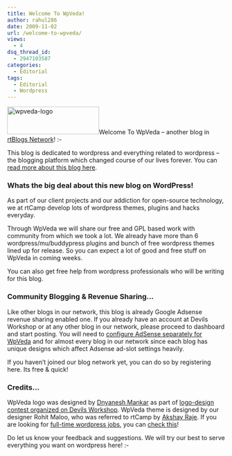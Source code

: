 ```yaml
---
title: Welcome To WpVeda!
author: rahul286
date: 2009-11-02
url: /welcome-to-wpveda/
views:
  - 4
dsq_thread_id:
  - 2947103587
categories:
  - Editorial
tags:
  - Editorial
  - Wordpress
---
```

<img class="alignright size-full  wp-image-51371" src="http://www.wpveda.com/files/2009/11/wpveda-logo.gif" alt="wpveda-logo" width="212" height="64" />Welcome To WpVeda &#8211; another blog in <a href="http://rtblogs.com/blog-list/" onclick="_gaq.push(['_trackEvent', 'outbound-article', 'http://rtblogs.com/blog-list/', 'rtBlogs Network']);" >rtBlogs Network</a>! <img src="http://devilsworkshop.org/wp-includes/images/smilies/simple-smile.png" alt=":-)" class="wp-smiley" style="height: 1em; max-height: 1em;" />

This blog is dedicated to wordpress and everything related to wordpress &#8211; the blogging platform which changed course of our lives forever. You can <a href="http://www.wpveda.com/about/" onclick="_gaq.push(['_trackEvent', 'outbound-article', 'http://www.wpveda.com/about/', 'read more about this blog here']);" >read more about this blog here</a>.

### Whats the big deal about this new blog on WordPress!

As part of our client projects and our addiction for open-source technology, we at rtCamp develop lots of wordpress themes, plugins and hacks everyday.

Through WpVeda we will share our free and GPL based work with community from which we took a lot. We already have more than 6 wordpress/mu/buddypress plugins and bunch of free wordpress themes lined up for release. So you can expect a lot of good and free stuff on WpVeda in coming weeks.

You can also get free help from wordpress professionals who will be writing for this blog.

### Community Blogging & Revenue Sharing&#8230;

Like other blogs in our network, this blog is already Google Adsense revenue sharing enabled one. If you already have an account at Devils Workshop or at any other blog in our network, please proceed to dashboard and start posting. You will need to <a href="http://www.wpveda.com/wp-admin/index.php?page=rtrs_author_options" onclick="_gaq.push(['_trackEvent', 'outbound-article', 'http://www.wpveda.com/wp-admin/index.php?page=rtrs_author_options', 'configure AdSense separately for WpVeda']);" >configure AdSense separately for WpVeda</a> and for almost every blog in our network since each blog has unique designs which affect Adsense ad-slot settings heavily.

If you haven&#8217;t joined our blog network yet, you can do so by registering here. Its free & quick!

### Credits&#8230;

WpVeda logo was designed by <a href="http://www.dnyanesh.com/" onclick="_gaq.push(['_trackEvent', 'outbound-article', 'http://www.dnyanesh.com/', 'Dnyanesh Mankar']);" >Dnyanesh Mankar</a> as part of [logo-design contest organized on Devils Workshop][1]. WpVeda theme is designed by our designer Rohit Maloo, who was referred to rtCamp by <a href="http://webdlabs.com/" onclick="_gaq.push(['_trackEvent', 'outbound-article', 'http://webdlabs.com/', 'Akshay Raje']);" >Akshay Raje</a>. If you are looking for <a href="http://rtcamp.com/careers/" onclick="_gaq.push(['_trackEvent', 'outbound-article', 'http://rtcamp.com/careers/', 'full-time wordpress jobs']);" >full-time wordpress jobs</a>, you can <a href="http://rtcamp.com/careers/" onclick="_gaq.push(['_trackEvent', 'outbound-article', 'http://rtcamp.com/careers/', 'check this']);" >check this</a>!

Do let us know your feedback and suggestions. We will try our best to serve everything you want on wordpress here! <img src="http://devilsworkshop.org/wp-includes/images/smilies/simple-smile.png" alt=":-)" class="wp-smiley" style="height: 1em; max-height: 1em;" />

 [1]: http://devilsworkshop.org/results-winners-of-dws-3rd-anniversary-contest/
